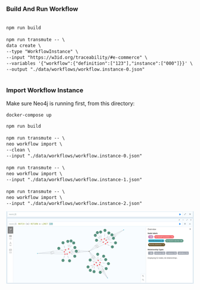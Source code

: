 ### Build And Run Workflow

```

npm run build

npm run transmute -- \
data create \
--type "WorkflowInstance" \
--input "https://w3id.org/traceability/#e-commerce" \
--variables '{"workflow":{"definition":["123"],"instance":["000"]}}' \
--output "./data/workflows/workflow.instance-0.json"


```

### Import Workflow Instance

Make sure Neo4j is running first, from this directory:

```
docker-compose up
```

```
npm run build

npm run transmute -- \
neo workflow import \
--clean \
--input "./data/workflows/workflow.instance-0.json"

npm run transmute -- \
neo workflow import \
--input "./data/workflows/workflow.instance-1.json"

npm run transmute -- \
neo workflow import \
--input "./data/workflows/workflow.instance-2.json"
```

<img src="./workflow-instance.png"/>
